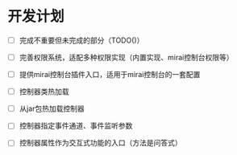 # 开发计划

- [ ] 完成不重要但未完成的部分（TODO()）
- [ ] 完善权限系统，适配多种权限实现（内置实现、mirai控制台权限等）
- [ ] 提供mirai控制台插件入口，适用于mirai控制台的一套配置
- [ ] 控制器类热加载
- [ ] 从jar包热加载控制器
- [ ] 控制器指定事件通道、事件监听参数
- [ ] 控制器属性作为交互式功能的入口（方法是问答式）

